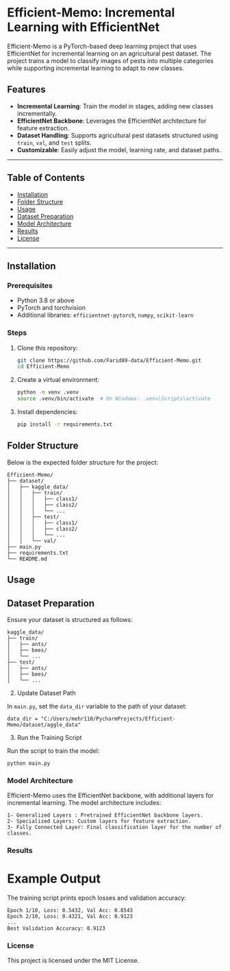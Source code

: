 # Efficient-Memo: Incremental Learning with EfficientNet

Efficient-Memo is a PyTorch-based deep learning project that uses EfficientNet for incremental learning on an agricultural pest dataset. The project trains a model to classify images of pests into multiple categories while supporting incremental learning to adapt to new classes.

## Features
- **Incremental Learning**: Train the model in stages, adding new classes incrementally.
- **EfficientNet Backbone**: Leverages the EfficientNet architecture for feature extraction.
- **Dataset Handling**: Supports agricultural pest datasets structured using `train`, `val`, and `test` splits.
- **Customizable**: Easily adjust the model, learning rate, and dataset paths.

---

## Table of Contents
- [Installation](#installation)
- [Folder Structure](#folder-structure)
- [Usage](#usage)
- [Dataset Preparation](#dataset-preparation)
- [Model Architecture](#model-architecture)
- [Results](#results)
- [License](#license)

---

## Installation

### Prerequisites
- Python 3.8 or above
- PyTorch and torchvision
- Additional libraries: `efficientnet-pytorch`, `numpy`, `scikit-learn`

### Steps
1. Clone this repository:
   ```bash
   git clone https://github.com/Farid89-data/Efficient-Memo.git
   cd Efficient-Memo
2. Create a virtual environment:

   ```bash
   python -m venv .venv
   source .venv/bin/activate  # On Windows: .venv\Scripts\activate
3. Install dependencies:

   ```bash
   pip install -r requirements.txt

## Folder Structure

Below is the expected folder structure for the project:
~~~text
Efficient-Memo/
├── dataset/
│   ├── kaggle_data/
│   │   ├── train/
│   │   │   ├── class1/
│   │   │   ├── class2/
│   │   │   └── ...
│   │   ├── test/
│   │   │   ├── class1/
│   │   │   ├── class2/
│   │   │   └── ...
│   │   └── val/ 
├── main.py
├── requirements.txt
└── README.md
~~~
## Usage
## Dataset Preparation

Ensure your dataset is structured as follows:
~~~text
kaggle_data/
├── train/
│   ├── ants/
│   ├── bees/
│   └── ...
├── test/
│   ├── ants/
│   ├── bees/
│   └── ...
~~~
2. Update Dataset Path

In `main.py`, set the `data_dir` variable to the path of your dataset:
   ```
data_dir = "C:/Users/mehr110/PycharmProjects/Efficient-Memo/dataset/aggle_data"
```
3. Run the Training Script

Run the script to train the model:
```
python main.py
```

### Model Architecture

Efficient-Memo uses the EfficientNet backbone, with additional layers for incremental learning. The model architecture includes:

    1- Generalized Layers : Pretrained EfficientNet backbone layers.
    2- Specialized Layers: Custom layers for feature extraction.
    3- Fully Connected Layer: Final classification layer for the number of classes.


 ###   Results
# Example Output

The training script prints epoch losses and validation accuracy:
~~~
Epoch 1/10, Loss: 0.5432, Val Acc: 0.8543
Epoch 2/10, Loss: 0.4321, Val Acc: 0.9123
...
Best Validation Accuracy: 0.9123
~~~

 ###   License

This project is licensed under the MIT License.
